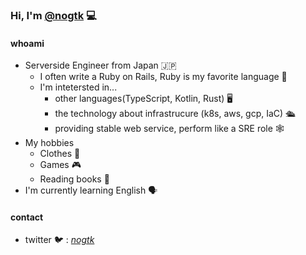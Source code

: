 ### Hi, I'm [@nogtk](https://twitter.com/_nogtk_) 💻
#### whoami
- Serverside Engineer from Japan 🇯🇵
  - I often write a Ruby on Rails, Ruby is my favorite language 💎
  - I'm intetersted in...
    - other languages(TypeScript, Kotlin, Rust) 🖥️
    - the technology about infrastrucure (k8s, aws, gcp, IaC) 🛳️
    - providing stable web service, perform like a SRE role 🕸️
- My hobbies
  - Clothes 👕
  - Games 🎮
  - Reading books 📗
- I'm currently learning English 🗣️

#### contact
- twitter 🐦 : [_nogtk_](https://twitter.com/_nogtk_)
<!--
**nogtk/nogtk** is a ✨ _special_ ✨ repository because its `README.md` (this file) appears on your GitHub profile.

Here are some ideas to get you started:

- 🔭 I’m currently working on ...
- 🌱 I’m currently learning ...
- 👯 I’m looking to collaborate on ...
- 🤔 I’m looking for help with ...
- 💬 Ask me about ...
- 📫 How to reach me: ...
- 😄 Pronouns: ...
- ⚡ Fun fact: ...
-->
